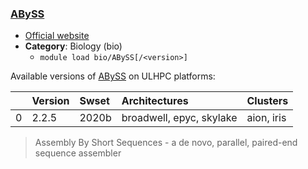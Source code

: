 ### [ABySS](https://www.bcgsc.ca/platform/bioinfo/software/abyss)

* [Official website](https://www.bcgsc.ca/platform/bioinfo/software/abyss)
* __Category__: Biology (bio)
    -  `module load bio/ABySS[/<version>]`

Available versions of [ABySS](https://www.bcgsc.ca/platform/bioinfo/software/abyss) on ULHPC platforms:

|    | Version   | Swset   | Architectures            | Clusters   |
|---:|:----------|:--------|:-------------------------|:-----------|
|  0 | 2.2.5     | 2020b   | broadwell, epyc, skylake | aion, iris |

> Assembly By Short Sequences - a de novo, parallel, paired-end sequence assembler
